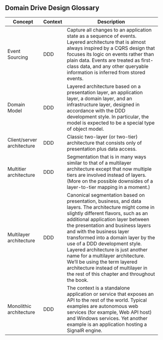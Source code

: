 ## Domain Drive Design Glossary

|Concept|Context|Description|
|--|--|--|
|Event Sourcing|DDD|Capture all changes to an application state as a sequence of events. Layered architecture that is almost always inspired by a CQRS design that focuses its logic on events rather than plain data. Events are treated as first-class data, and any other queryable information is inferred from stored events.|
|Domain Model|DDD|Layered architecture based on a presentation layer, an application layer, a domain layer, and an infrastructure layer, designed in accordance with the DDD development style. In particular, the model is expected to be a special type of object model.|
|Client/server architecture|DDD|Classic two-layer (or two-tier) architecture that consists only of presentation plus data access.|
|Multitier architecture|DDD|Segmentation that is in many ways similar to that of a multilayer architecture except that now multiple tiers are involved instead of layers. (More on the possible downsides of a layer-to-tier mapping in a moment.)|
|Multilayer architecture|DDD|Canonical segmentation based on presentation, business, and data layers. The architecture might come in slightly different flavors, such as an additional application layer between the presentation and business layers and with the business layer transformed into a domain layer by the use of a DDD development style. Layered architecture is just another name for a multilayer architecture. We’ll be using the term layered architecture instead of multilayer in the rest of this chapter and throughout the book.|
|Monolithic architecture|DDD|The context is a standalone application or service that exposes an API to the rest of the world. Typical examples are autonomous web services (for example, Web API host) and Windows services. Yet another example is an application hosting a SignalR engine.|
